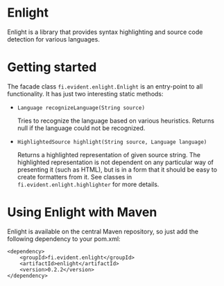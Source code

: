# Enlight

Enlight is a library that provides syntax highlighting and source code detection for various languages.

# Getting started

The facade class `fi.evident.enlight.Enlight` is an entry-point to all functionality.
It has just two interesting static methods:

  * `Language recognizeLanguage(String source)`

    Tries to recognize the language based on various heuristics. Returns null
    if the language could not be recognized.

  * `HighlightedSource highlight(String source, Language language)`

    Returns a highlighted representation of given source string. The highlighted
    representation is not dependent on any particular way of presenting it (such
    as HTML), but is in a form that it should be easy to create formatters from it.
    See classes in `fi.evident.enlight.highlighter` for more details.

# Using Enlight with Maven

Enlight is available on the central Maven repository, so just add the following
dependency to your pom.xml:

    <dependency>
        <groupId>fi.evident.enlight</groupId>
        <artifactId>enlight</artifactId>
        <version>0.2.2</version>
    </dependency>
